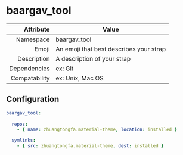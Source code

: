 # baargav_tool

| Attribute     | Value                                     |
|--------------:|-------------------------------------------|
| Namespace     | baargav_tool                          |
| Emoji         | An emoji that best describes your strap   |
| Description   | A description of your strap               |
| Dependencies  | ex: Git                                   |
| Compatability | ex: Unix, Mac OS                          |

## Configuration

```yml
baargav_tool:
  
  repos:
    - { name: zhuangtongfa.material-theme, location: installed }

  symlinks:
    - { src: zhuangtongfa.material-theme, dest: installed }
```

